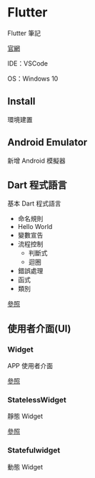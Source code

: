 # Flutter 

Flutter 筆記

[官網](https://flutter.io/)

IDE：VSCode

OS：Windows 10

## Install

環境建置

## Android Emulator

新增 Android 模擬器

## Dart 程式語言

基本 Dart 程式語言

* 命名規則
* Hello World
* 變數宣告
* 流程控制
  * 判斷式
  * 迴圈
* 錯誤處理
* 函式
* 類別

[參照](Dart.md)

## 使用者介面(UI)

### Widget

APP 使用者介面

[參照](Widget.md)

### StatelessWidget

靜態 Widget

[參照](StatelessWidget.md)

### Statefulwidget

動態 Widget
